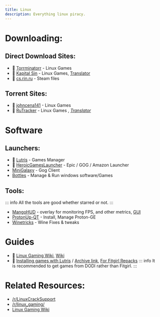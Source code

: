 ```yaml
---
title: Linux
description: Everything linux piracy.
---
```


# Downloading:

## Direct Download Sites:
* 🌟 [Torrminatorr](https://torrminatorr.com/) - Linux Games
* 🌟 [Kapital Sin](https://www.kapitalsin.com/forum/index.php?board=4.0) - Linux Games, [Translator](https://github.com/FilipePS/Traduzir-paginas-web#install)
* 🌟 [cs.rin.ru](https://cs.rin.ru/forum/) - Steam files

## Torrent Sites:
* 🌟 [johncena141](https://1337x.to/user/johncena141/) - Linux Games
* 🌟 [RuTracker](https://rutracker.org/forum/viewforum.php?f=899) - Linux Games , *[Translator](https://github.com/FilipePS/Traduzir-paginas-web#install)*

# Software

## Launchers:
* 🌟 [Lutris](https://lutris.net/) - Games Manager
* 🌟 [HeroicGamesLauncher](https://heroicgameslauncher.com/) - Epic / GOG / Amazon Launcher
* [MiniGalaxy](https://sharkwouter.github.io/minigalaxy/) - Gog Client
* [Bottles](https://usebottles.com/) - Manage & Run windows software/Games

## Tools:
::: info All the tools are good whether starred or not. 
:::
* [MangoHUD](https://github.com/flightlessmango/MangoHud) - overlay for monitoring FPS, and other metrics, [GUI](https://github.com/benjamimgois/goverlay)
* [ProtonUp-QT](https://github.com/DavidoTek/ProtonUp-Qt/) - Install, Manage Proton-GE
* [Winetricks](https://github.com/Winetricks/winetricks) - Wine Fixes & tweaks

# Guides
* 🌟 [Linux Gaming Wiki](https://www.reddit.com/r/linux_gaming/wiki/index/), [Wiki](https://linux-gaming.kwindu.eu/index.php)
* 🌟 [Installing games with Lutris](https://www.reddit.com/r/LinuxCrackSupport/comments/yqfirv/how_to_install_fitgirl_or_dodi_windows_repacks_in/) / [Archive link](https://web.archive.org/web/20230221101846/https://www.reddit.com/r/LinuxCrackSupport/comments/yqfirv/how_to_install_fitgirl_or_dodi_windows_repacks_in/), [For Fitgirl Repacks](https://www.reddit.com/r/LinuxCrackSupport/wiki/index#wiki_playing_fitgirl_repacks_using_lutris_and_proton)
::: info It is recommended to get games from DODI rather than Fitgirl.
:::

# Related Resources:
* [/r/LinuxCrackSupport](https://www.reddit.com/r/LinuxCrackSupport/)
* [/r/linux_gaming/](https://www.reddit.com/r/linux_gaming/)
* [Linux Gaming Wiki](https://linux-gaming.kwindu.eu/index.php)
